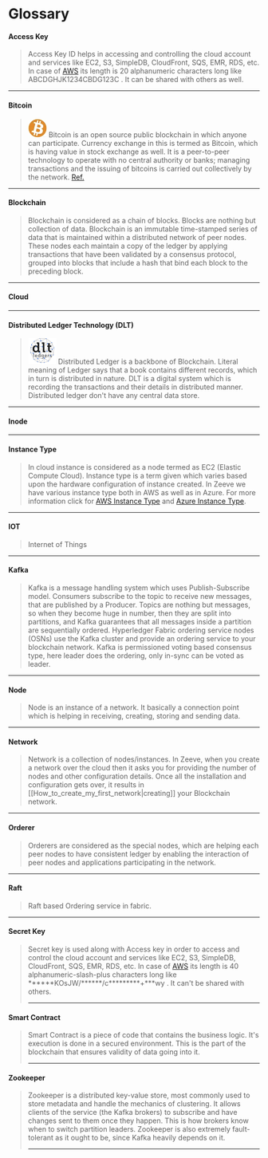 # Glossary

#### Access Key



> Access Key ID helps in accessing and controlling the cloud account and services like EC2, S3, SimpleDB, CloudFront, SQS, EMR, RDS, etc. In case of [AWS](https://aws.amazon.com/) its length is 20 alphanumeric characters long like ABCDGHJK1234CBDG123C . It can be shared with others as well.

* * *

#### Bitcoin

> ![](images/bitcoin.jpg) Bitcoin is an open source public blockchain in which anyone can participate. Currency exchange in this is termed as Bitcoin, which is having value in stock exchange as well. It is a peer-to-peer technology to operate with no central authority or banks; managing transactions and the issuing of bitcoins is carried out collectively by the network. [Ref.](https://bitcoin.org/en/)

* * *

#### Blockchain

> Blockchain is considered as a chain of blocks. Blocks are nothing but collection of data. Blockchain is an immutable time-stamped series of data that is maintained within a distributed network of peer nodes. These nodes each maintain a copy of the ledger by applying transactions that have been validated by a consensus protocol, grouped into blocks that include a hash that bind each block to the preceding block.

* * *

#### Cloud

* * *

<!-- #### Credits
>![](images/credits.png) Credits is a decentralized blockchain platform built over peer-to-peer principles in order to develop smart contracts and decentralized applications. Smart contracts are aiming to create high-performance applications. [Ref.](https://credits.com/)

* * * -->

#### Distributed Ledger Technology (DLT)
> ![](images/dlt.png) Distributed Ledger is a backbone of Blockchain. Literal meaning of Ledger says that a book contains different records, which in turn is distributed in nature. DLT is a digital system which is recording the transactions and their details in distributed manner. Distributed ledger don't have any central data store.
* * *

<!--#### Ethereum

> ![](images/ethereum.png) Ethereum is an open-source, public, blockchain based distributed computing platform and operating system which involves smart contract (business logic coded script) functionality. Ether is a token whose blockchain is generated by the Ethereum platform. Ether is a currency used for the transactions between accounts and also used to compensate participating mining nodes for computations performed. [Ref.](https://www.ethereum.org/)

 * * *

 #### Hyperledger Fabric

> ![](images/fabric.png) Hyperledger Fabric is an open source enterprise-grade permissioned distributed ledger technology (DLT) platform, designed for use in enterprise contexts, that delivers some key differentiating capabilities over other popular distributed ledger or blockchain platforms. [Ref.](https://hyperledger-fabric.readthedocs.io/en/release-1.4/whatis.html)

* * * -->

#### Inode

* * *

#### Instance Type

> In cloud instance is considered as a node termed as EC2 (Elastic Compute Cloud). Instance type is a term given which varies based upon the hardware configuration of instance created. In Zeeve we have various instance type both in AWS as well as in Azure. For more information click for [AWS Instance Type](https://aws.amazon.com/ec2/instance-types/) and [Azure Instance Type](https://azure.microsoft.com/en-in/pricing/details/virtual-machines/linux/).

* * *

#### IOT

> Internet of Things

* * *


#### Kafka

> Kafka is a message handling system which uses Publish-Subscribe model. Consumers subscribe to the topic to receive new messages, that are published by a Producer. Topics are nothing but messages, so when they become huge in number, then they are split into partitions, and Kafka guarantees that all messages inside a partition are sequentially ordered. Hyperledger Fabric ordering service nodes (OSNs) use the Kafka cluster and provide an ordering service to your blockchain network. Kafka is permissioned voting based consensus type, here leader does the ordering, only in-sync can be voted as leader. 

* * *


#### Node

> Node is an instance of a network. It basically a connection point which is helping in receiving, creating, storing and sending data.

* * *

#### Network

> Network is a collection of nodes/instances. In Zeeve, when you create a network over the cloud then it asks you for providing the number of nodes and other configuration details. Once all the installation and configuration gets over, it results in [[How_to_create_my_first_network|creating]] your Blockchain network.

* * *


#### Orderer

> Orderers are considered as the special nodes, which are helping each peer nodes to have consistent ledger by enabling the interaction of peer nodes and applications participating in the network.


* * *

#### Raft

> Raft based Ordering service in fabric.


* * *

<!-- #### Sawtooth

> ![](images/sawtooth.png) Hyperledger Sawtooth is an enterprise blockchain platform for building distributed ledger applications and networks. The design philosophy targets keeping ledgers distributed and making smart contracts safe, particularly for enterprise use. [Ref.](https://sawtooth.hyperledger.org/docs/core/releases/1.0/introduction.html)
> 
> * * * -->


#### Secret Key

> Secret key is used along with Access key in order to access and control the cloud account and services like EC2, S3, SimpleDB, CloudFront, SQS, EMR, RDS, etc. In case of [AWS](https://aws.amazon.com/) its length is 40 alphanumeric-slash-plus characters long like \*\*\*\*\*\*KOsJW/\*\*\*\*\*\*/c\*\*\*\*\*\*\*\*\*+\*\*\*wy . It can't be shared with others.
>
> * * *

#### Smart Contract

> Smart Contract is a piece of code that contains the business logic. It's execution is done in a secured environment. This is the part of the blockchain that ensures validity of data going into it.  
>
> * * *

#### Zookeeper

> Zookeeper is a distributed key-value store, most commonly used to store metadata and handle the mechanics of clustering. It allows clients of the service (the Kafka brokers) to subscribe and have changes sent to them once they happen. This is how brokers know when to switch partition leaders. Zookeeper is also extremely fault-tolerant as it ought to be, since Kafka heavily depends on it.
> * * *